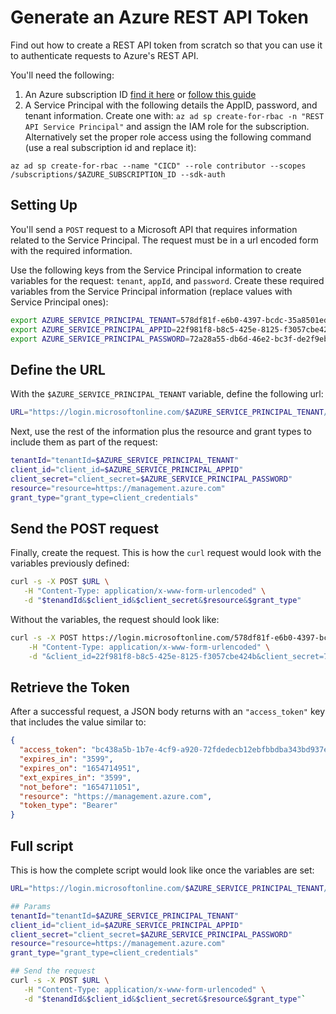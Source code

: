 # Generate an Azure REST API Token
Find out how to create a REST API token from scratch so that you can use it to authenticate requests to Azure's REST API.

You'll need the following:

1. An Azure subscription ID [find it here](https://portal.azure.com/#view/Microsoft_Azure_Billing/SubscriptionsBlade) or [follow this guide](https://docs.microsoft.com/en-us/azure/azure-portal/get-subscription-tenant-id)
1. A Service Principal with the following details the AppID, password, and tenant information. Create one with: `az ad sp create-for-rbac -n "REST API Service Principal"` and assign the IAM role for the subscription. Alternatively set the proper role access using the following command (use a real subscription id and replace it):

```
az ad sp create-for-rbac --name "CICD" --role contributor --scopes /subscriptions/$AZURE_SUBSCRIPTION_ID --sdk-auth
``` 

## Setting Up
You'll send a `POST` request to a Microsoft API that requires information related to the Service Principal. The request must be in a url encoded form with the required information.

Use the following keys from the Service Principal information to create variables for the request: `tenant`, `appId`, and `password`. Create these required variables from the Service Principal information (replace values with Service Principal ones):

```bash
export AZURE_SERVICE_PRINCIPAL_TENANT=578df81f-e6b0-4397-bcdc-35a8501ed77a
export AZURE_SERVICE_PRINCIPAL_APPID=22f981f8-b8c5-425e-8125-f3057cbe424b
export AZURE_SERVICE_PRINCIPAL_PASSWORD=72a28a55-db6d-46e2-bc3f-de2f9eba7629
```

## Define the URL

With the `$AZURE_SERVICE_PRINCIPAL_TENANT` variable, define the following url:

```bash
URL="https://login.microsoftonline.com/$AZURE_SERVICE_PRINCIPAL_TENANT/oauth2/token"
```

Next, use the rest of the information plus the resource and grant types to include them as part of the request:

```bash
tenantId="tenantId=$AZURE_SERVICE_PRINCIPAL_TENANT"
client_id="client_id=$AZURE_SERVICE_PRINCIPAL_APPID"
client_secret="client_secret=$AZURE_SERVICE_PRINCIPAL_PASSWORD"
resource="resource=https://management.azure.com"
grant_type="grant_type=client_credentials"
```

## Send the POST request

Finally, create the request. This is how the `curl` request would look with the variables previously defined:

```bash
curl -s -X POST $URL \
   -H "Content-Type: application/x-www-form-urlencoded" \
   -d "$tenandId&$client_id&$client_secret&$resource&$grant_type"
```

Without the variables, the request should look like:

```bash
curl -s -X POST https://login.microsoftonline.com/578df81f-e6b0-4397-bcdc-35a8501ed77a/oauth2/token \
    -H "Content-Type: application/x-www-form-urlencoded" \
    -d "&client_id=22f981f8-b8c5-425e-8125-f3057cbe424b&client_secret=72a28a55-db6d-46e2-bc3f-de2f9eba7629&resource=https://management.azure.com&grant_type=client_credentials"
```


## Retrieve the Token
After a successful request, a JSON body returns with an `"access_token"` key that includes the value similar to:

```json
{
  "access_token": "bc438a5b-1b7e-4cf9-a920-72fdedecb12ebfbbdba343bd937e7f769e55[...]",
  "expires_in": "3599",
  "expires_on": "1654714951",
  "ext_expires_in": "3599",
  "not_before": "1654711051",
  "resource": "https://management.azure.com",
  "token_type": "Bearer"
}
```

## Full script
This is how the complete script would look like once the variables are set:

```bash
URL="https://login.microsoftonline.com/$AZURE_SERVICE_PRINCIPAL_TENANT/oauth2/token"

## Params
tenantId="tenantId=$AZURE_SERVICE_PRINCIPAL_TENANT"
client_id="client_id=$AZURE_SERVICE_PRINCIPAL_APPID"
client_secret="client_secret=$AZURE_SERVICE_PRINCIPAL_PASSWORD"
resource="resource=https://management.azure.com"
grant_type="grant_type=client_credentials"

## Send the request
curl -s -X POST $URL \
   -H "Content-Type: application/x-www-form-urlencoded" \
   -d "$tenandId&$client_id&$client_secret&$resource&$grant_type"`

```

